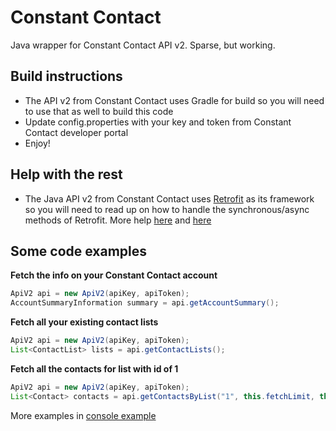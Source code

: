 # Constant Contact
Java wrapper for Constant Contact API v2. Sparse, but working.

## Build instructions
* The API v2 from Constant Contact uses Gradle for build so you will need to use that as well to build this code
* Update config.properties with your key and token from Constant Contact developer portal
* Enjoy!

## Help with the rest
* The Java API v2 from Constant Contact uses [Retrofit](https://square.github.io/retrofit/) as its framework so you will need to read up on how to handle the synchronous/async methods of Retrofit.  More help [here](https://futurestud.io/tutorials/retrofit-synchronous-and-asynchronous-requests) and [here](https://square.github.io/retrofit/2.x/retrofit/retrofit2/Call.html)

## Some code examples

**Fetch the info on your Constant Contact account**
```java
ApiV2 api = new ApiV2(apiKey, apiToken);
AccountSummaryInformation summary = api.getAccountSummary();
```

**Fetch all your existing contact lists**
```java
ApiV2 api = new ApiV2(apiKey, apiToken);
List<ContactList> lists = api.getContactLists();
```

**Fetch all the contacts for list with id of 1**
```java
ApiV2 api = new ApiV2(apiKey, apiToken);
List<Contact> contacts = api.getContactsByList("1", this.fetchLimit, this.dateCreated);
```

More examples in [console example](https://github.com/rzygler/constantcontact/blob/master/src/main/java/ApiMain.java)

